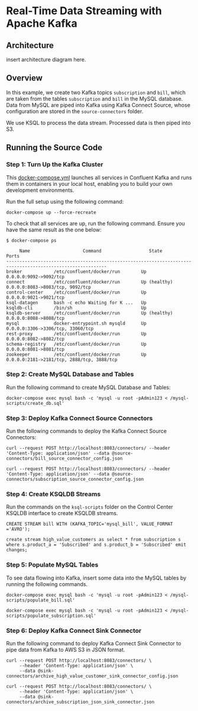 # Real-Time Data Streaming with Apache Kafka

## Architecture

insert architecture diagram here.

## Overview

In this example, we create two Kafka topics `subscription` and `bill`, which are taken from the tables `subscription` and `bill` in the MySQL database. Data from MySQL are piped into Kafka using Kafka Connect Source, whose configuration are stored in the `source-connectors` folder.

We use KSQL to process the data stream. Processed data is then piped into S3.

## Running the Source Code

### Step 1: Turn Up the Kafka Cluster

This [docker-compose.yml](docker-compose.yml) launches all services in Confluent Kafka and runs them in containers in your local host, enabling you to build your own development environments.

Run the full setup using the following command:

```
docker-compose up --force-recreate
```

To check that all services are up, run the following command. Ensure you have the same result as the one below:

```
$ docker-compose ps

     Name                    Command                  State                         Ports
------------------------------------------------------------------------------------------------------------
broker            /etc/confluent/docker/run        Up             0.0.0.0:9092->9092/tcp
connect           /etc/confluent/docker/run        Up (healthy)   0.0.0.0:8083->8083/tcp, 9092/tcp
control-center    /etc/confluent/docker/run        Up             0.0.0.0:9021->9021/tcp
ksql-datagen      bash -c echo Waiting for K ...   Up
ksqldb-cli        /bin/sh                          Up
ksqldb-server     /etc/confluent/docker/run        Up (healthy)   0.0.0.0:8088->8088/tcp
mysql             docker-entrypoint.sh mysqld      Up             0.0.0.0:3306->3306/tcp, 33060/tcp
rest-proxy        /etc/confluent/docker/run        Up             0.0.0.0:8082->8082/tcp
schema-registry   /etc/confluent/docker/run        Up             0.0.0.0:8081->8081/tcp
zookeeper         /etc/confluent/docker/run        Up             0.0.0.0:2181->2181/tcp, 2888/tcp, 3888/tcp
```

### Step 2: Create MySQL Database and Tables

Run the following command to create MySQL Database and Tables:

```
docker-compose exec mysql bash -c 'mysql -u root -pAdmin123 < /mysql-scripts/create_db.sql'
```

### Step 3: Deploy Kafka Connect Source Connectors

Run the following commands to deploy the Kafka Connect Source Connectors:

```
curl --request POST http://localhost:8083/connectors/ --header 'Content-Type: application/json' --data @source-connectors/bill_source_connector_config.json
```

```
curl --request POST http://localhost:8083/connectors/ --header 'Content-Type: application/json' --data @source-connectors/subscription_source_connector_config.json
```

### Step 4: Create KSQLDB Streams

Run the commands on the `ksql-scripts` folder on the Control Center KSQLDB interface to create KSQLDB streams.

```
CREATE STREAM bill WITH (KAFKA_TOPIC='mysql_bill', VALUE_FORMAT ='AVRO');
```

```
create stream high_value_customers as select * from subscription s where s.product_a = 'Subscribed' and s.product_b = 'Subscribed' emit changes;
```

### Step 5: Populate MySQL Tables

To see data flowing into Kafka, insert some data into the MySQL tables by running the following commands.

```
docker-compose exec mysql bash -c 'mysql -u root -pAdmin123 < /mysql-scripts/populate_bill.sql'
```

```
docker-compose exec mysql bash -c 'mysql -u root -pAdmin123 < /mysql-scripts/populate_subscription.sql'
```

### Step 6: Deploy Kafka Connect Sink Connector

Run the following command to deploy Kafka Connect Sink Connector to pipe data from Kafka to AWS S3 in JSON format.

```
curl --request POST http://localhost:8083/connectors/ \
     --header 'Content-Type: application/json' \
     --data @sink-connectors/archive_high_value_customer_sink_connector_config.json
```

```
curl --request POST http://localhost:8083/connectors/ \
     --header 'Content-Type: application/json' \
     --data @sink-connectors/archive_subscription_json_sink_connector.json
```
